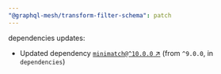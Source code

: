 ```yaml
---
"@graphql-mesh/transform-filter-schema": patch
---
```

dependencies updates:
  - Updated dependency [`minimatch@^10.0.0` ↗︎](https://www.npmjs.com/package/minimatch/v/10.0.0) (from `^9.0.0`, in `dependencies`)
